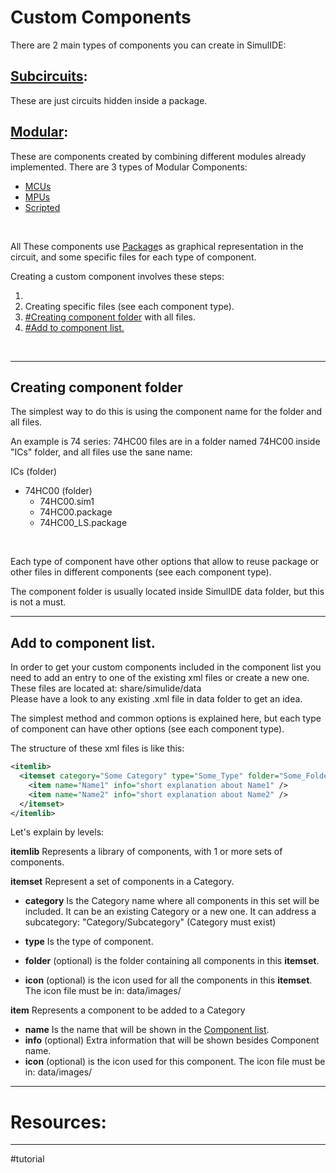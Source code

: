 # Custom Components

There are 2 main types of components you can create in SimulIDE:

## [Subcircuits](Subcircuits):
These are just circuits hidden inside a package.
<br>

## [Modular](Modular):
These are components created by combining different modules already implemented.
There are 3 types of Modular Components:
- [MCUs](MCUs)
- [MPUs](MPUs)
- [Scripted](Scripted)
<br>

All These components use [Package](Package)s as graphical representation in the circuit, and some specific files for each type of component.

Creating a custom component involves these steps:

1. [](Package#Creating%20Package%20File|Creating%20Package%20File.)
2. Creating specific files (see each component type).
3. [#Creating component folder](#Creating%20component%20folder) with all files.
4. [#Add to component list.](#Add%20to%20component%20list.)
<br>

---

## Creating component folder

The simplest way to do this is using the component name for the folder and all files.

An example is 74 series:
74HC00 files are in a folder named 74HC00 inside "ICs" folder, and all files use the sane name:

ICs (folder)  
- 74HC00 (folder) 
    - 74HC00.sim1
    - 74HC00.package
    -  74HC00_LS.package  
<br>

Each type of component have other options that allow to reuse package or other files in different components (see each component type).

The component folder is usually located inside SimulIDE data folder, but this is not a must.
<br>

---

## Add to component list.

In order to get your custom components included in the component list you need to add an entry to one of the existing xml files or create a new one.
These files are located at: share/simulide/data  
Please have a look to any existing .xml file in data folder to get an idea.

The simplest method and common options is explained here, but each type of component can have other options (see each component type).

The structure of these xml files is like this:  

```xml
<itemlib>  
  <itemset category="Some Category" type="Some_Type" folder="Some_Folder">  
	<item name="Name1" info="short explanation about Name1" />  
	<item name="Name2" info="short explanation about Name2" />  
  </itemset>
</itemlib>
```
  
Let's explain by levels:

**itemlib** Represents a library of components, with 1 or more sets of components.

**itemset** Represent a set of components in a Category.

- **category** Is the Category name where all components in this set will be included.
    It can be an existing Category or a new one.
    It can address a subcategory: "Category/Subcategory" (Category must exist)

- **type** Is the type of component.
- **folder** (optional) is the folder containing all components in this **itemset**.
- **icon** (optional) is the icon used for all the components in this **itemset**.
    The icon file must be in: data/images/

  
**item** Represents a component to be added to a Category

- **name** Is the name that will be shown in the [Component list](Component%20list).
- **info** (optional) Extra information that will be shown besides Component name.
- **icon** (optional) is the icon used for this component.  The icon file must be in: data/images/


---

# Resources:


---

#tutorial 